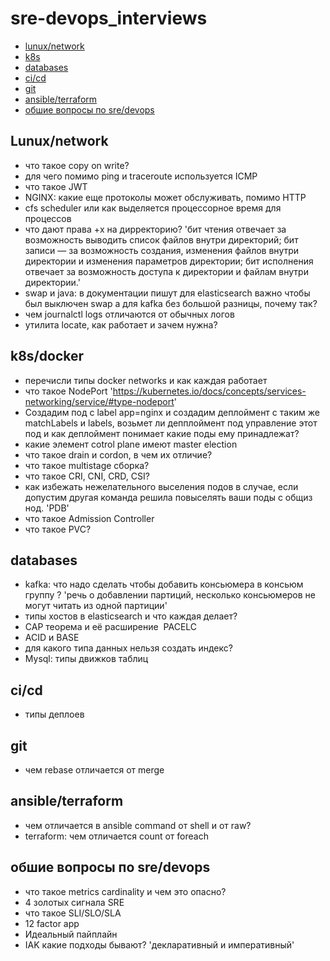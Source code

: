 # sre-devops_interviews
- [lunux/network](#lunux/network)
- [k8s](#k8s/docker)
- [databases](#databases)
- [ci/cd](#ci/cd)
- [git](#git)
- [ansible/terraform](#ansible/terraform)
- [обшие вопросы по sre/devops](#обшие-вопросы-по-sre/devops)

## Lunux/network
- что такое copy on write?
- для чего помимо ping и traceroute используется ICMP
- что такое JWT
- NGINX: какие еще протоколы может обслуживать, помимо HTTP
- cfs scheduler или как выделяется процессорное время для процессов 
- что дают права +x на дирректорию? 'бит чтения отвечает за возможность выводить список файлов внутри директорий; бит записи — за возможность создания, изменения файлов внутри директории и изменения параметров директории; бит исполнения отвечает за возможность доступа к директории и файлам внутри директории.'
- swap и java: в документации пишут для elasticsearch важно чтобы был выключен swap а для kafka без большой разницы, почему так?
- чем journalctl logs отличаются от обычных логов
- утилита locate, как работает и зачем нужна?
## k8s/docker
- перечисли типы docker networks и как каждая работает
- что такое NodePort 'https://kubernetes.io/docs/concepts/services-networking/service/#type-nodeport'
- Создадим под с label app=nginx и создадим деплоймент с таким же matchLabels и labels, возьмет ли депплоймент под управление этот под и как деплоймент понимает какие поды ему принадлежат?
- какие элемент cotrol plane имеют master election
- что такое drain и cordon, в чем их отличие?
- что такое multistage сборка?
- что такое CRI, CNI, CRD, CSI?
- как избежать нежелательного выселения подов в случае, если допустим другая команда решила повыселять ваши поды с общиз нод. 'PDB'
- что такое Admission Controller
- что такое PVC?
## databases
- kafka: что надо сделать чтобы добавить консьюмера в консьюм группу ?
'речь о добавлении партиций, несколько консьюмеров не могут читать из одной партиции'
- типы хостов в elasticsearch и что каждая делает?
- CAP теорема и её расширение  PACELC
- ACID и BASE
- для какого типа данных нельзя создать индекс?
- Mysql: типы движков таблиц
## ci/cd
- типы деплоев
## git 
- чем rebase отличается от merge
## ansible/terraform
- чем отличается в ansible command от shell и от raw?
- terraform: чем отличается count от foreach
## обшие вопросы по sre/devops
- что такое metrics cardinality и чем это опасно?
- 4 золотых сигнала SRE
- что такое SLI/SLO/SLA
- 12 factor app
- Идеальный пайплайн 
- IAK какие подходы бывают? 'декларативный и императивный'
